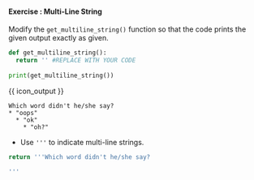 #### Exercise : Multi-Line String

Modify the `get_multiline_string()` function so that the code prints the given output exactly as given.<br>

```python
def get_multiline_string():
  return '' #REPLACE WITH YOUR CODE
    
print(get_multiline_string()) 
```
{{ icon_output }}
```
Which word didn't he/she say?
* "oops"
  * "ok"
    * "oh?"
```

<panel type="seamless" header="%%:bulb: Tips%%">

* Use `'''` to indicate multi-line strings.

</panel>
<panel type="seamless" header="%%:fas-battery-quarter: Partial solution%%">

```python
return '''Which word didn't he/she say?

'''
```

</panel>